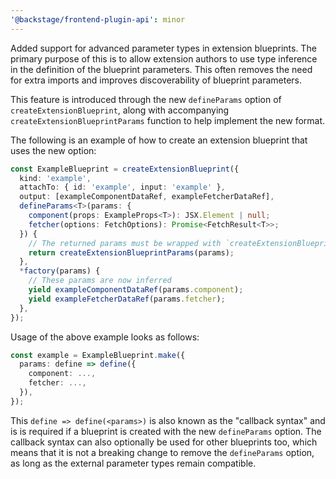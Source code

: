 ```yaml
---
'@backstage/frontend-plugin-api': minor
---
```


Added support for advanced parameter types in extension blueprints. The primary purpose of this is to allow extension authors to use type inference in the definition of the blueprint parameters. This often removes the need for extra imports and improves discoverability of blueprint parameters.

This feature is introduced through the new `defineParams` option of `createExtensionBlueprint`, along with accompanying `createExtensionBlueprintParams` function to help implement the new format.

The following is an example of how to create an extension blueprint that uses the new option:

```ts
const ExampleBlueprint = createExtensionBlueprint({
  kind: 'example',
  attachTo: { id: 'example', input: 'example' },
  output: [exampleComponentDataRef, exampleFetcherDataRef],
  defineParams<T>(params: {
    component(props: ExampleProps<T>): JSX.Element | null;
    fetcher(options: FetchOptions): Promise<FetchResult<T>>;
  }) {
    // The returned params must be wrapped with `createExtensionBlueprintParams`
    return createExtensionBlueprintParams(params);
  },
  *factory(params) {
    // These params are now inferred
    yield exampleComponentDataRef(params.component);
    yield exampleFetcherDataRef(params.fetcher);
  },
});
```

Usage of the above example looks as follows:

```ts
const example = ExampleBlueprint.make({
  params: define => define({
    component: ...,
    fetcher: ...,
  }),
});
```

This `define => define(<params>)` is also known as the "callback syntax" and is is required if a blueprint is created with the new `defineParams` option. The callback syntax can also optionally be used for other blueprints too, which means that it is not a breaking change to remove the `defineParams` option, as long as the external parameter types remain compatible.
